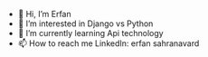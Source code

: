 - 👋 Hi, I’m Erfan
- 👀 I’m interested in Django vs Python
- 🌱 I’m currently learning Api technology
- 📫 How to reach me LinkedIn: erfan sahranavard 

<!---
erfanscode/erfanscode is a ✨ special ✨ repository because its `README.md` (this file) appears on your GitHub profile.
You can click the Preview link to take a look at your changes.
--->
